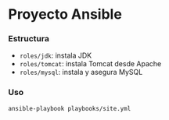 # Proyecto Ansible

### Estructura

- `roles/jdk`: instala JDK
- `roles/tomcat`: instala Tomcat desde Apache
- `roles/mysql`: instala y asegura MySQL

### Uso

```bash
ansible-playbook playbooks/site.yml
